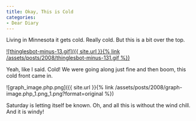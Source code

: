 ```yaml
---
title: Okay, This is Cold
categories:
- Dear Diary
---
```


Living in Minnesota it gets cold. Really cold. But this is a bit over the top.

[![thinglesbot-minus-13.gif]({{ site.url }}{% link /assets/posts/2008/thinglesbot-minus-131.gif %})](http://twitter.com/thinglesbot/statuses/696031342)

Yeah, like I said. Cold! We were going along just fine and then boom, this cold front came in.

![graph_image.php.png]({{ site.url }}{% link /assets/posts/2008/graph-image.php_1.png_1.png?format=original %})

Saturday is letting itself be known. Oh, and all this is without the wind chill. And it is windy!
